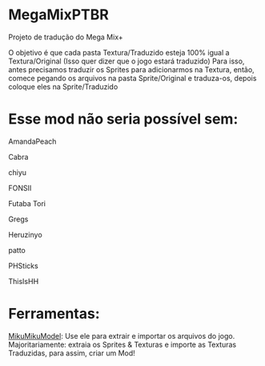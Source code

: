 <h1>MegaMixPTBR</h1>
Projeto de tradução do Mega Mix+

O objetivo é que cada pasta Textura/Traduzido esteja 100% igual a Textura/Original (Isso quer dizer que o jogo estará traduzido)
Para isso, antes precisamos traduzir os Sprites para adicionarmos na Textura, então, comece pegando os arquivos na pasta Sprite/Original e traduza-os, depois coloque eles na Sprite/Traduzido

<h1>Esse mod não seria possível sem:</h1>
<p>AmandaPeach</p>
<p>Cabra</p>
<p>chiyu</p>
<p>FONSII</p>
<p>Futaba Tori</p>
<p>Gregs</p>
<p>Heruzinyo</p>
<p>patto</p>
<p>PHSticks</p>
<p>ThisIsHH</p>

<h1>Ferramentas:</h1>

[MikuMikuModel](https://github.com/blueskythlikesclouds/MikuMikuLibrary/releases/tag/v2.2.0): Use ele para extrair e importar os arquivos do jogo. Majoritariamente: extraia os Sprites & Texturas e importe as Texturas Traduzidas, para assim, criar um Mod!

